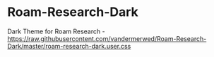 # Roam-Research-Dark
Dark Theme for Roam Research - https://raw.githubusercontent.com/vandermerwed/Roam-Research-Dark/master/roam-research-dark.user.css
